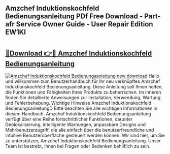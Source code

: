 ## Amzchef Induktionskochfeld Bedienungsanleitung PDf Free Download - Part-afr Service Owner Guide - User Repair Edition EW1KI

# <h2><a href="http://df46p1.blite.top/?on=Amzchef+Induktionskochfeld+Bedienungsanleitung">🔗Download 👉🔴 Amzchef Induktionskochfeld Bedienungsanleitung</a></h2>

[![Amzchef Induktionskochfeld Bedienungsanleitung new download](https://i.imgur.com/lujVjoI.png)](http://df46p1.blite.top/?on=Amzchef+Induktionskochfeld+Bedienungsanleitung)
Hallo und willkommen zum Benutzerhandbuch für Ihr neu verknüpftes Amzchef Induktionskochfeld Bedienungsanleitung. Diese Anleitung soll Ihnen helfen, die Funktionen und Fähigkeiten Ihres Produkts zu beherrschen. Im Inneren finden Sie detaillierte Anweisungen zur Installation, Verwendung, Wartung und Fehlerbehebung. Wichtige Hinweise Amzchef Induktionskochfeld BedienungsanleitungD Bitte beachten Sie alle wichtigen Informationen in diesem Handbuch. Amzchef Induktionskochfeld Bedienungsanleitung verfügt über eine Reihe fortschrittlicher Funktionen, darunter Geolokalisierung, intelligente Warnungen, anpassbare Designs und Mehrbenutzerzugriff, die alle einfach über die benutzerfreundliche und intuitive Benutzeroberfläche gesteuert werden können. Wir sind hier, um Sie zu unterstützen, Amzchef Induktionskochfeld Bedienungsanleitung. Unser Team ist bestrebt, Ihnen bei Fragen oder Bedenken behilflich zu sein.
